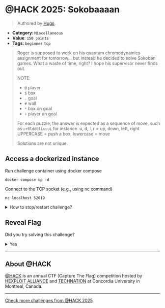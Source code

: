 # @HACK 2025: Sokobaaaan

> Authored by [Hugo](https://github.com/hkerma).

- **Category**: `Miscellaneous`
- **Value**: `150 points`
- **Tags**: `beginner` `tcp`

> Roger is supposed to work on his quantum chromodynamics assignment for tomorrow... but instead he decided to solve Sokoban games.
> What a waste of time, right? I hope his supervisor never finds out.
> 
> 
> NOTE:
> - `@` player
> - `$` box
> - `.` goal
> - `#` wall
> - `*` box on goal
> - `+` player on goal
> 
> For each puzzle, the answer is expected as a sequence of move, such as `urRlddDlLuuuL` for instance.
> u, d, l, r = up, down, left, right
> UPPERCASE = push a box, lowercase = move
> 
> Solutions are not unique.
> 

## Access a dockerized instance

Run challenge container using docker compose
```
docker compose up -d
```
Connect to the TCP socket (e.g., using nc command)
```
nc localhost 52019 
```
<details>
<summary>
How to stop/restart challenge?
</summary>

To stop the challenge run
```
docker compose stop
```
To restart the challenge run
```
docker compose restart
```

</details>


## Reveal Flag

Did you try solving this challenge?
<details>
<summary>
Yes
</summary>

Did you **REALLY** try solving this challenge?

<details>
<summary>
Yes, I promise!
</summary>

Flag: `ATHACKCTF{G0dIHateTh3s3StuFF}`

</details>
</details>


---

## About @HACK
[@HACK](https://athackctf.com/) is an annual CTF (Capture The Flag) competition hosted by [HEXPLOIT ALLIANCE](https://hexploit-alliance.com/) and [TECHNATION](https://technationcanada.ca/) at Concordia University in Montreal, Canada.

---
[Check more challenges from @HACK 2025](https://github.com/athack-ctf/AtHackCTF-2025-Challenges).